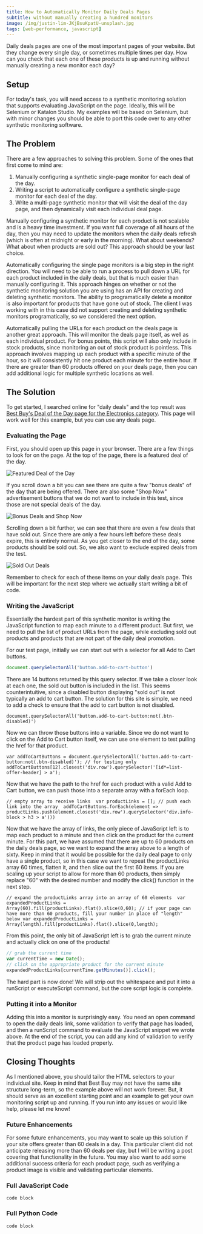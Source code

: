 ```yaml
---
title: How to Automatically Monitor Daily Deals Pages
subtitle: without manually creating a hundred monitors
image: /img/justin-lim-JKjBsuKpatU-unsplash.jpg
tags: [web-performance, javascript]
---
```


Daily deals pages are one of the most important pages of your website. But they change every single day, or sometimes multiple times per day. How can you check that each one of these products is up and running without manually creating a new monitor each day? 

## Setup 
For today's task, you will need access to a synthetic monitoring solution that supports evaluating JavaScript on the page. Ideally, this will be Selenium or Katalon Studio. My examples will be based on Selenium, but with minor changes you should be able to port this code over to any other synthetic monitoring software. 

## The Problem 
There are a few approaches to solving this problem. Some of the ones that first come to mind are: 
1. Manually configuring a synthetic single-page monitor for each deal of the day. 
2. Writing a script to automatically configure a synthetic single-page monitor for each deal of the day. 
3. Write a multi-page synthetic monitor that will visit the deal of the day page, and then dynamically visit each individual deal page. 

Manually configuring a synthetic monitor for each product is not scalable and is a heavy time investment. If you want full coverage of all hours of the day, then you may need to update the monitors when the daily deals refresh (which is often at midnight or early in the morning). What about weekends? What about when products are sold out? This approach should be your last choice. 

Automatically configuring the single page monitors is a big step in the right direction. You will need to be able to run a process to pull down a URL for each product included in the daily deals, but that is much easier than manually configuring it. This approach hinges on whether or not the synthetic monitoring solution you are using has an API for creating and deleting synthetic monitors. The ability to programatically delete a monitor is also important for products that have gone out of stock. The client I was working with in this case did not support creating and deleting synthetic monitors programatically, so we considered the next option. 

Automatically pulling the URLs for each product on the deals page is another great approach. This will monitor the deals page itself, as well as each individual product. For bonus points, this script will also only include in stock products, since monitoring an out of stock product is pointless. This approach involves mapping up each product with a specific minute of the hour, so it will consistently hit one product each minute for the entire hour. If there are greater than 60 products offered on your deals page, then you can add additional logic for multiple synthetic locations as well. 

## The Solution

To get started, I searched online for "daily deals" and the top result was [Best Buy's Deal of the Day page for the Electronics category](https://www.bestbuy.com/site/misc/deal-of-the-day/pcmcat248000050016.c). This page will work well for this example, but you can use any deals page. 

### Evaluating the Page

First, you should open up this page in your browser. There are a few things to look for on the page. At the top of the page, there is a featured deal of the day. 

![Featured Deal of the Day](/img/dealoftheday1.png)

If you scroll down a bit you can see there are quite a few "bonus deals" of the day that are being offered. There are also some "Shop Now" advertisement buttons that we do not want to include in this test, since those are not special deals of the day. 

![Bonus Deals and Shop Now](/img/dealoftheday2.png)

Scrolling down a bit further, we can see that there are even a few deals that have sold out. Since there are only a few hours left before these deals expire, this is entirely normal. As you get closer to the end of the day, some products should be sold out. So, we also want to exclude expired deals from the test. 

![Sold Out Deals](/img/dealoftheday3.png)

Remember to check for each of these items on your daily deals page. This will be important for the next step where we actually start writing a bit of code. 

### Writing the JavaScript 
Essentially the hardest part of this synthetic monitor is writing the JavaScript function to map each minute to a different product. But first, we need to pull the list of product URLs from the page, while excluding sold out products and products that are not part of the daily deal promotion. 

For our test page, initially we can start out with a selector for all Add to Cart buttons. 

```JavaScript
document.querySelectorAll('button.add-to-cart-button')
```

There are 14 buttons returned by this query selector. If we take a closer look at each one, the sold out button is included in the list. This seems counterintuitive, since a disabled button displaying "sold out" is not typically an add to cart button. The solution for this site is simple, we need to add a check to ensure that the add to cart button is not disabled. 

`document.querySelectorAll('button.add-to-cart-button:not(.btn-disabled)')`

Now we can throw those buttons into a variable. Since we do not want to click on the Add to Cart button itself, we can use one element to test pulling the href for that product. 

`
var addToCartButtons = document.querySelectorAll('button.add-to-cart-button:not(.btn-disabled)');
// for testing only
addToCartButtons[12].closest('div.row').querySelector('[id*=list-offer-header] > a');
`

Now that we have the path to the href for each product with a valid Add to Cart button, we can push those into a separate array with a forEach loop. 

`
// empty array to receive links 
var productLinks = [];
// push each link into the array 
addToCartButtons.forEach(element => productLinks.push(element.closest('div.row').querySelector('div.info-block > h3 > a')))
`

Now that we have the array of links, the only piece of JavaScript left is to map each product to a minute and then click on the product for the current minute. For this part, we have assumed that there are up to 60 products on the daily deals page, so we want to expand the array above to a length of sixty. Keep in mind that it would be possible for the daily deal page to only have a single product, so in this case we want to repeat the productLinks array 60 times, flatten it, and then slice out the first 60 items. If you are scaling up your script to allow for more than 60 products, then simply replace "60" with the desired number and modify the click() function in the next step. 

`
// expand the productLinks array into an array of 60 elements 
var expandedProductLinks = Array(60).fill(productLinks).flat().slice(0,60);
// if your page can have more than 60 products, fill your number in place of "length" below
var expandedProductLinks = Array(length).fill(productLinks).flat().slice(0,length);
`

From this point, the only bit of JavaScript left is to grab the current minute and actually click on one of the products! 

```JavaScript
// grab the current time 
var currentTime = new Date(); 
// click on the appropriate product for the current minute
expandedProductLinks[currentTime.getMinutes()].click();
```

The hard part is now done! We will strip out the whitespace and put it into a runScript or executeScript command, but the core script logic is complete. 

### Putting it into a Monitor
Adding this into a monitor is surprisingly easy. You need an open command to open the daily deals link, some validation to verify that page has loaded, and then a runScript command to evaluate the JavaScript snippet we wrote above. At the end of the script, you can add any kind of validation to verify that the product page has loaded properly. 

## Closing Thoughts
As I mentioned above, you should tailor the HTML selectors to your individual site. Keep in mind that Best Buy may not have the same site structure long-term, so the example above will not work forever. But, it should serve as an excellent starting point and an example to get your own monitoring script up and running. If you run into any issues or would like help, please let me know! 

### Future Enhancements
For some future enhancements, you may want to scale up this solution if your site offers greater than 60 deals in a day. This particular client did not anticipate releasing more than 60 deals per day, but I will be writing a post covering that functionality in the future. You may also want to add some additional success criteria for each product page, such as verifying a product image is visible and validating particular elements. 

### Full JavaScript Code 
` code block `

### Full Python Code 
` code block `

